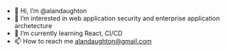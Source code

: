 - 👋 Hi, I’m @alandaughton
- 👀 I’m interested in web application security and enterprise application archetecture
- 🌱 I’m currently learning React, CI/CD
- 📫 How to reach me alandaughton@gmail.com

<!---
alandaughton/alandaughton is a ✨ special ✨ repository because its `README.md` (this file) appears on your GitHub profile.
You can click the Preview link to take a look at your changes.
--->
